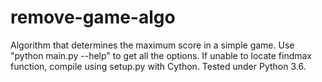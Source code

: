 # remove-game-algo
Algorithm that determines the maximum score in a simple game.
Use "python main.py --help" to get all the options.
If unable to locate findmax function, compile using setup.py with Cython.
Tested under Python 3.6.
